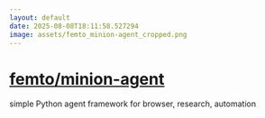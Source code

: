 ```yaml
---
layout: default
date: 2025-08-08T18:11:58.527294
image: assets/femto_minion-agent_cropped.png
---
```


# [femto/minion-agent](https://github.com/femto/minion-agent)

simple Python agent framework for browser, research, automation
